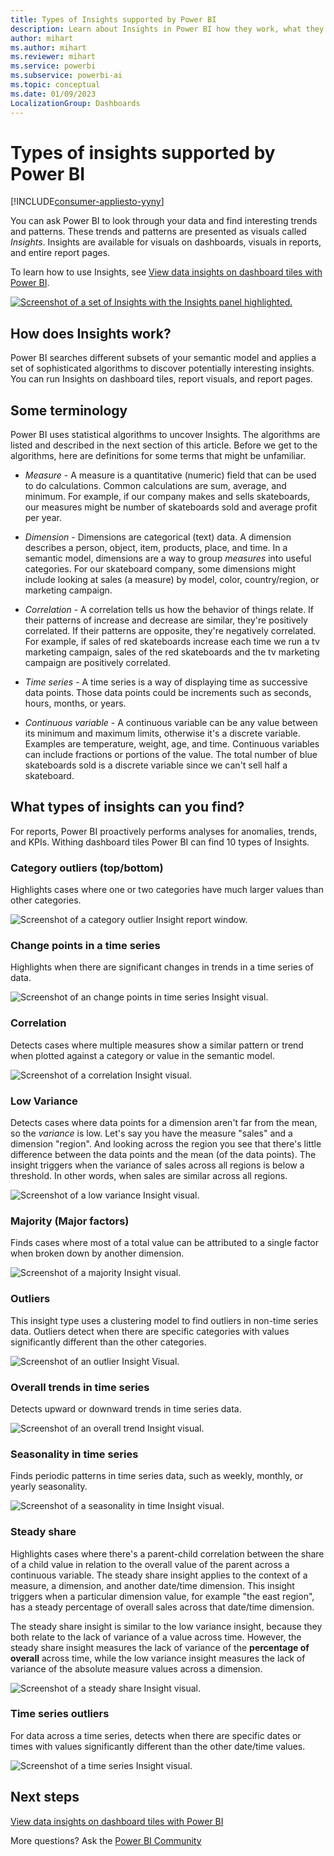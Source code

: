 ```yaml
---
title: Types of Insights supported by Power BI
description: Learn about Insights in Power BI how they work, what they can do, and why they help interpret your data.
author: mihart
ms.author: mihart
ms.reviewer: mihart
ms.service: powerbi
ms.subservice: powerbi-ai
ms.topic: conceptual
ms.date: 01/09/2023
LocalizationGroup: Dashboards
---
```

# Types of insights supported by Power BI

[!INCLUDE[consumer-appliesto-yyny](../includes/consumer-appliesto-yyny.md)]

You can ask Power BI to look through your data and find interesting trends and patterns. These trends and patterns are presented as visuals called *Insights*. Insights are available for visuals on dashboards, visuals in reports, and entire report pages.

To learn how to use Insights, see [View data insights on dashboard tiles with Power BI](end-user-insights.md).

[ ![Screenshot of a set of Insights with the Insights panel highlighted.](media/end-user-insight-types/power-bi-insight-line.png) ](media/end-user-insight-types/power-bi-insight-line.png)

## How does Insights work?

Power BI searches different subsets of your semantic model and applies a set of sophisticated algorithms to discover potentially interesting insights. You can run Insights on dashboard tiles, report visuals, and report pages.

## Some terminology

Power BI uses statistical algorithms to uncover Insights. The algorithms are listed and described in the next section of this article. Before we get to the algorithms, here are definitions for some terms that might be unfamiliar.

* *Measure* - A measure is a quantitative (numeric) field that can be used to do calculations. Common calculations are sum, average, and minimum. For example, if our company makes and sells skateboards, our measures might be number of skateboards sold and average profit per year.
  
* *Dimension* - Dimensions are categorical (text) data. A dimension describes a person, object, item, products, place, and time. In a semantic model, dimensions are a way to group *measures* into useful categories. For our skateboard company, some dimensions might include looking at sales (a measure) by model, color, country/region, or marketing campaign.

* *Correlation* - A correlation tells us how the behavior of things relate.  If their patterns of increase and decrease are similar, they're positively correlated. If their patterns are opposite, they're negatively correlated. For example, if sales of red skateboards increase each time we run a tv marketing campaign, sales of the red skateboards and the tv marketing campaign are positively correlated.

* *Time series* - A time series is a way of displaying time as successive data points. Those data points could be increments such as seconds, hours, months, or years.
  
* *Continuous variable* - A continuous variable can be any value between its minimum and maximum limits, otherwise it's a discrete variable. Examples are temperature, weight, age, and time. Continuous variables can include fractions or portions of the value. The total number of blue skateboards sold is a discrete variable since we can't sell half a skateboard.  

## What types of insights can you find?

For reports, Power BI proactively performs analyses for anomalies, trends, and KPIs. Withing dashboard tiles Power BI can find 10 types of Insights.

### Category outliers (top/bottom)

Highlights cases where one or two categories have much larger values than other categories.  

![Screenshot of a category outlier Insight report window.](./media/end-user-insight-types/pbi-auto-insight-type-category-outliers.png)

### Change points in a time series

Highlights when there are significant changes in trends in a time series of data.

![Screenshot of an change points in time series Insight visual.](./media/end-user-insight-types/pbi-auto-insight-type-changepoint.png)

### Correlation

Detects cases where multiple measures show a similar pattern or trend when plotted against a category or value in the semantic model.

![Screenshot of a correlation Insight visual.](./media/end-user-insight-types/pbi-auto-insight-type-correlation.png)

### Low Variance

Detects cases where data points for a dimension aren't far from the mean, so the *variance* is low. Let's say you have the measure "sales" and a dimension "region". And looking across the region you see that there's little difference between the data points and the mean (of the data points). The insight triggers when the variance of sales across all regions is below a threshold. In other words, when sales are similar across all regions.

![Screenshot of a low variance Insight visual.](./media/end-user-insight-types/power-bi-insights-low-variance.png)

### Majority (Major factors)

Finds cases where most of a total value can be attributed to a single factor when broken down by another dimension.  

![Screenshot of a majority Insight visual.](./media/end-user-insight-types/pbi-auto-insight-type-majority.png)

### Outliers

This insight type uses a clustering model to find outliers in non-time series data. Outliers detect when there are specific categories with values significantly different than the other categories.

![Screenshot of an outlier Insight Visual.](./media/end-user-insight-types/power-bi-outliers.png)

### Overall trends in time series

Detects upward or downward trends in time series data.

![Screenshot of an overall trend Insight visual.](./media/end-user-insight-types/pbi-auto-insight-type-trend.png)

### Seasonality in time series

Finds periodic patterns in time series data, such as weekly, monthly, or yearly seasonality.

![Screenshot of a seasonality in time Insight visual.](./media/end-user-insight-types/pbi-auto-insight-type-seasonality-new.png)

### Steady share

Highlights cases where there's a parent-child correlation between the share of a child value in relation to the overall value of the parent across a continuous variable. The steady share insight applies to the context of a measure, a dimension, and another date/time dimension. This insight triggers when a particular dimension value, for example "the east region", has a steady percentage of overall sales across that date/time dimension.

The steady share insight is similar to the low variance insight, because they both relate to the lack of variance of a value across time. However, the steady share insight measures the lack of variance of the **percentage of overall** across time, while the low variance insight measures the lack of variance of the absolute measure values across a dimension.

![Screenshot of a steady share Insight visual.](./media/end-user-insight-types/pbi-auto-insight-type-steadyshare.png)

### Time series outliers

For data across a time series, detects when there are specific dates or times with values significantly different than the other date/time values.

![Screenshot of a time series Insight visual.](./media/end-user-insight-types/pbi-auto-insight-type-time-series-outliers-purple.png)

## Next steps

[View data insights on dashboard tiles with Power BI](end-user-insights.md)

More questions? Ask the [Power BI Community](https://community.powerbi.com/)